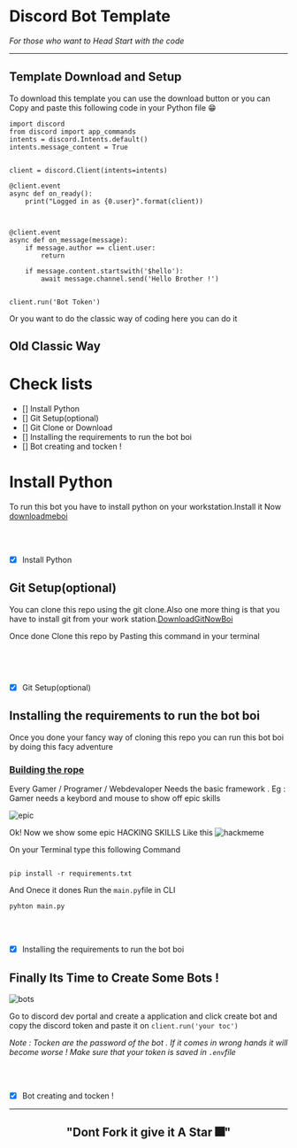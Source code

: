 # Discord Bot Template 

*For those who want to Head Start with the code*

---

## Template Download and Setup 

To download this template you can use the download button or you can Copy and paste this following code in your Python file 😁

```
import discord
from discord import app_commands
intents = discord.Intents.default()
intents.message_content = True


client = discord.Client(intents=intents)

@client.event
async def on_ready():
    print("Logged in as {0.user}".format(client))



@client.event
async def on_message(message):
    if message.author == client.user:
        return

    if message.content.startswith('$hello'):
        await message.channel.send('Hello Brother !')


client.run('Bot Token')

```

Or you want to do the classic way of coding here you can do it 

## Old Classic Way 

# Check lists 
- [] Install Python 
- [] Git Setup(optional)
- [] Git Clone or Download 
- [] Installing the requirements to run the bot boi 
- [] Bot creating and tocken !

# Install Python 
To run this bot you have to install python on your workstation.Install it Now [downloadmeboi](https://www.python.org/downloads/)

<br><br>

- [x] Install Python

## Git Setup(optional)

You can clone this repo using the git clone.Also one more thing is that you have to install git from your work station.[DownloadGitNowBoi](https://git-scm.com/downloads)

Once done Clone this repo by Pasting this command in your terminal 
```

```

<br><br>

- [x] Git Setup(optional)

## Installing the requirements to run the bot boi 

Once you done your fancy way of cloning this repo you can run this bot boi by doing this facy adventure 

### <ins> Building the rope</ins>

Every Gamer / Programer / Webdevaloper Needs the basic framework . Eg : Gamer needs a keybord and mouse to show off epic skills

![epic](https://i.imgflip.com/3d32jg.jpg)

Ok! Now we show some epic HACKING SKILLS Like this 
![hackmeme](https://gifdb.com/images/high/hacker-thumbs-up-8och19kzuukqqnwn.gif)

On your Terminal type this following Command 

```

pip install -r requirements.txt

```
And Onece it dones Run the `main.py`file in CLI
```
pyhton main.py
```

<br><br>

- [x] Installing the requirements to run the bot boi 

## Finally Its Time to Create Some Bots !

![bots](https://encrypted-tbn0.gstatic.com/images?q=tbn:ANd9GcRvli_v0QP_3n65oToHibqpRWLzdmYWn8xwGbU9VYUvUA&s)

Go to discord dev portal and create a application and click create bot and copy the discord token and paste it on `client.run('your toc')`

*Note : Tocken are the password of the bot . If it comes in wrong hands it will become worse ! Make sure that your token is saved in `.env`file*


<br><br>

- [x]  Bot creating and tocken !

---

<h2 align = center> "Dont Fork it give it A Star 🎆"</h6>
